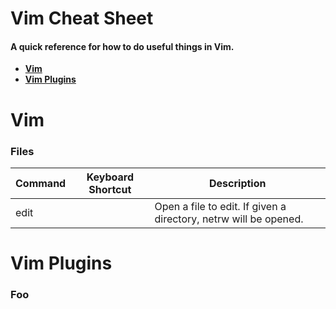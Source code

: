 # Vim Cheat Sheet
#### A quick reference for how to do useful things in Vim.

* **[Vim](#vim)**
* **[Vim Plugins](#vim-plugins)**

# Vim
### Files

| Command            | Keyboard Shortcut      | Description          |
|--------------------|------------------------|----------------------|
| edit               |                        | Open a file to edit. If given a directory, netrw will be opened. |

# Vim Plugins
### Foo

